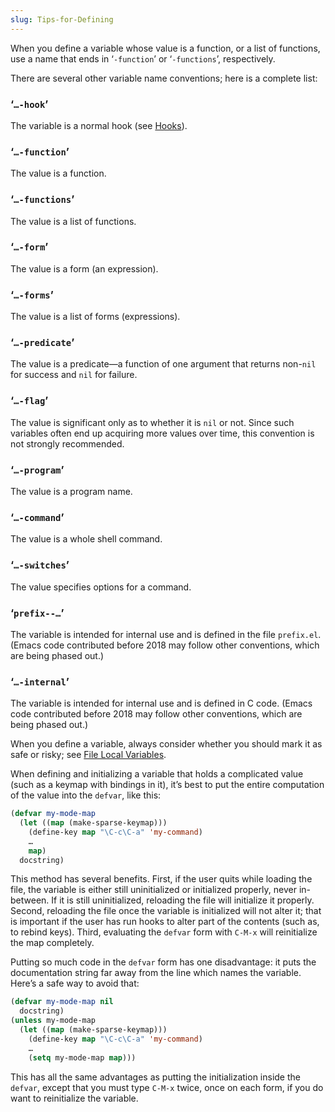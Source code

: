 ```yaml
---
slug: Tips-for-Defining
---
```


When you define a variable whose value is a function, or a list of functions, use a name that ends in ‘`-function`’ or ‘`-functions`’, respectively.

There are several other variable name conventions; here is a complete list:

### ‘`…-hook`’

The variable is a normal hook (see [Hooks](Hooks)).

### ‘`…-function`’

The value is a function.

### ‘`…-functions`’

The value is a list of functions.

### ‘`…-form`’

The value is a form (an expression).

### ‘`…-forms`’

The value is a list of forms (expressions).

### ‘`…-predicate`’

The value is a predicate—a function of one argument that returns non-`nil` for success and `nil` for failure.

### ‘`…-flag`’

The value is significant only as to whether it is `nil` or not. Since such variables often end up acquiring more values over time, this convention is not strongly recommended.

### ‘`…-program`’

The value is a program name.

### ‘`…-command`’

The value is a whole shell command.

### ‘`…-switches`’

The value specifies options for a command.

### ‘`prefix--…`’

The variable is intended for internal use and is defined in the file `prefix.el`. (Emacs code contributed before 2018 may follow other conventions, which are being phased out.)

### ‘`…-internal`’

The variable is intended for internal use and is defined in C code. (Emacs code contributed before 2018 may follow other conventions, which are being phased out.)

When you define a variable, always consider whether you should mark it as safe or risky; see [File Local Variables](File-Local-Variables).

When defining and initializing a variable that holds a complicated value (such as a keymap with bindings in it), it’s best to put the entire computation of the value into the `defvar`, like this:

```lisp
(defvar my-mode-map
  (let ((map (make-sparse-keymap)))
    (define-key map "\C-c\C-a" 'my-command)
    …
    map)
  docstring)
```

This method has several benefits. First, if the user quits while loading the file, the variable is either still uninitialized or initialized properly, never in-between. If it is still uninitialized, reloading the file will initialize it properly. Second, reloading the file once the variable is initialized will not alter it; that is important if the user has run hooks to alter part of the contents (such as, to rebind keys). Third, evaluating the `defvar` form with `C-M-x` will reinitialize the map completely.

Putting so much code in the `defvar` form has one disadvantage: it puts the documentation string far away from the line which names the variable. Here’s a safe way to avoid that:

```lisp
(defvar my-mode-map nil
  docstring)
(unless my-mode-map
  (let ((map (make-sparse-keymap)))
    (define-key map "\C-c\C-a" 'my-command)
    …
    (setq my-mode-map map)))
```

This has all the same advantages as putting the initialization inside the `defvar`, except that you must type `C-M-x` twice, once on each form, if you do want to reinitialize the variable.
